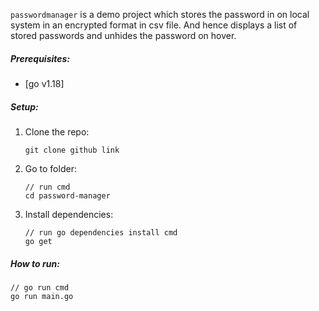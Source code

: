 `passwordmanager` is a demo project which stores the password in on local system in an
encrypted format in csv file. And hence displays a list of stored passwords and unhides the
password on hover.


##### Prerequisites:
* [go v1.18]

##### Setup:
1. Clone the repo:
    ```
    git clone github link
    ```
    
2. Go to folder:
    ```
    // run cmd
    cd password-manager
    ```

3. Install dependencies:
    ```
    // run go dependencies install cmd
    go get
    ```


##### How to run:
    
    // go run cmd
    go run main.go
    

